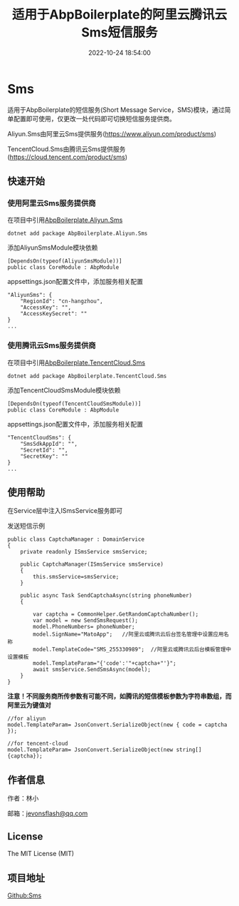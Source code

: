 ﻿---
thumbnail:
cover:
title: '适用于AbpBoilerplate的阿里云腾讯云Sms短信服务'
excerpt:
description:
date: 2022-10-24 18:54:00
tags:
  - .net
  - sms

categories:
  - .NET
 
toc: true
recommend: 1
keywords: categories-java
uniqueId: 2022-10-24 18:54:00/适用于AbpBoilerplate的阿里云腾讯云Sms短信服务.html
---
# Sms

适用于AbpBoilerplate的短信服务(Short Message Service，SMS)模块，通过简单配置即可使用，仅更改一处代码即可切换短信服务提供商。


Aliyun.Sms由阿里云Sms提供服务(https://www.aliyun.com/product/sms)

TencentCloud.Sms由腾讯云Sms提供服务(https://cloud.tencent.com/product/sms)




## 快速开始

### 使用阿里云Sms服务提供商
在项目中引用[AbpBoilerplate.Aliyun.Sms]( https://www.nuget.org/packages/AbpBoilerplate.Aliyun.Sms)


```
dotnet add package AbpBoilerplate.Aliyun.Sms
```

添加AliyunSmsModule模块依赖
```
[DependsOn(typeof(AliyunSmsModule))]
public class CoreModule : AbpModule

```

appsettings.json配置文件中，添加服务相关配置
```
"AliyunSms": {
    "RegionId": "cn-hangzhou",
    "AccessKey": "",
    "AccessKeySecret": ""
}
...
```
### 使用腾讯云Sms服务提供商
在项目中引用[AbpBoilerplate.TencentCloud.Sms]( https://www.nuget.org/packages/AbpBoilerplate.TencentCloud.Sms)


```
dotnet add package AbpBoilerplate.TencentCloud.Sms
```

添加TencentCloudSmsModule模块依赖
```
[DependsOn(typeof(TencentCloudSmsModule))]
public class CoreModule : AbpModule

```

appsettings.json配置文件中，添加服务相关配置
```
"TencentCloudSms": {
    "SmsSdkAppId": "",
    "SecretId": "",
    "SecretKey": ""
}
...
```



## 使用帮助

在Service层中注入ISmsService服务即可

发送短信示例
```
public class CaptchaManager : DomainService
{
    private readonly ISmsService smsService;

    public CaptchaManager(ISmsService smsService)
    {
        this.smsService=smsService;
    }

    public async Task SendCaptchaAsync(string phoneNumber)
    {

        var captcha = CommonHelper.GetRandomCaptchaNumber();
        var model = new SendSmsRequest();
        model.PhoneNumbers= phoneNumber;
        model.SignName="MatoApp";   //阿里云或腾讯云后台签名管理中设置应用名称
        model.TemplateCode="SMS_255330989";  //阿里云或腾讯云后台模板管理中设置模板
        model.TemplateParam="{'code':'"+captcha+"'}";
        await smsService.SendSmsAsync(model);
    }
}
```

<b>注意！不同服务商所传参数有可能不同，如腾讯的短信模板参数为字符串数组，而阿里云为键值对</b>
```
//for aliyun
model.TemplateParam= JsonConvert.SerializeObject(new { code = captcha });

//for tencent-cloud
model.TemplateParam= JsonConvert.SerializeObject(new string[] {captcha});
```


## 作者信息

作者：林小

邮箱：jevonsflash@qq.com



## License

The MIT License (MIT)


## 项目地址
[Github:Sms](https://github.com/MatoApps/Sms)
